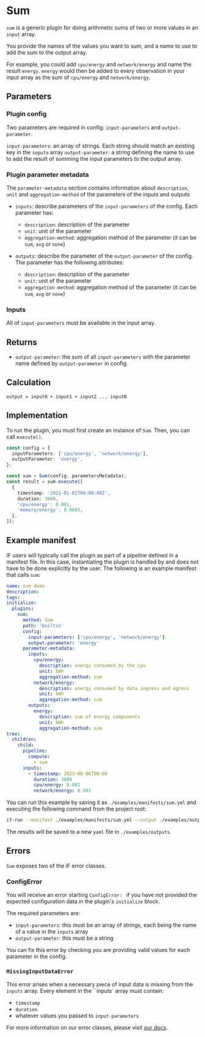 # Sum

`sum` is a generic plugin for doing arithmetic sums of two or more values in an `input` array.

You provide the names of the values you want to sum, and a name to use to add the sum to the output array.

For example, you could add `cpu/energy` and `network/energy` and name the result `energy`. `energy` would then be added to every observation in your input array as the sum of `cpu/energy` and `network/energy`.

## Parameters

### Plugin config

Two parameters are required in config: `input-parameters` and `output-parameter`.

`input-parameters`: an array of strings. Each string should match an existing key in the `inputs` array
`output-parameter`: a string defining the name to use to add the result of summing the input parameters to the output array.

### Plugin parameter metadata

The `parameter-metadata` section contains information about `description`, `unit` and `aggregation-method` of the parameters of the inputs and outputs

- `inputs`: describe parameters of the `input-parameters` of the config. Each parameter has:

  - `description`: description of the parameter
  - `unit`: unit of the parameter
  - `aggregation-method`: aggregation method of the parameter (it can be `sum`, `avg` or `none`)

- `outputs`: describe the parameter of the `output-parameter` of the config. The parameter has the following attributes:
  - `description`: description of the parameter
  - `unit`: unit of the parameter
  - `aggregation-method`: aggregation method of the parameter (it can be `sum`, `avg` or `none`)

### Inputs

All of `input-parameters` must be available in the input array.

## Returns

- `output-parameter`: the sum of all `input-parameters` with the parameter name defined by `output-parameter` in config.

## Calculation

```pseudocode
output = input0 + input1 + input2 ... inputN
```

## Implementation

To run the plugin, you must first create an instance of `Sum`. Then, you can call `execute()`.

```typescript
const config = {
  inputParameters: ['cpu/energy', 'network/energy'],
  outputParameter: 'energy',
};

const sum = Sum(config, parametersMetadata);
const result = sum.execute([
  {
    timestamp: '2021-01-01T00:00:00Z',
    duration: 3600,
    'cpu/energy': 0.001,
    'memory/energy': 0.0005,
  },
]);
```

## Example manifest

IF users will typically call the plugin as part of a pipeline defined in a manifest file. In this case, instantiating the plugin is handled by and does not have to be done explicitly by the user. The following is an example manifest that calls `sum`:

```yaml
name: sum demo
description:
tags:
initialize:
  plugins:
    sum:
      method: Sum
      path: 'builtin'
      config:
        input-parameters: ['cpu/energy', 'network/energy']
        output-parameter: 'energy'
      parameter-metadata:
        inputs:
          cpu/energy:
            description: energy consumed by the cpu
            unit: kWh
            aggregation-method: sum
          network/energy:
            description: energy consumed by data ingress and egress
            unit: kWh
            aggregation-method: sum
        outputs:
          energy:
            description: sum of energy components
            unit: kWh
            aggregation-method: sum
tree:
  children:
    child:
      pipeline:
        compute:
          - sum
      inputs:
        - timestamp: 2023-08-06T00:00
          duration: 3600
          cpu/energy: 0.001
          network/energy: 0.001
```

You can run this example by saving it as `./examples/manifests/sum.yml` and executing the following command from the project root:

```sh
if-run --manifest ./examples/manifests/sum.yml --output ./examples/outputs/sum.yml
```

The results will be saved to a new `yaml` file in `./examples/outputs`.

## Errors

`Sum` exposes two of the IF error classes.

### ConfigError

You will receive an error starting `ConfigError: ` if you have not provided the expected configuration data in the plugin's `initialize` block.

The required parameters are:

- `input-parameters`: this must be an array of strings, each being the name of a value in the `inputs` array
- `output-parameter`: this must be a string

You can fix this error by checking you are providing valid values for each parameter in the config.

### `MissingInputDataError`

This error arises when a necessary piece of input data is missing from the `inputs` array.
Every element in the ``inputs` array must contain:

- `timestamp`
- `duration`
- whatever values you passed to `input-parameters`

For more information on our error classes, please visit [our docs](https://if.greensoftware.foundation/reference/errors).
